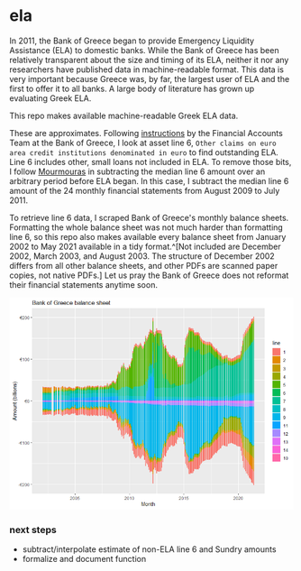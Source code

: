 # ela

In 2011, the Bank of Greece began to provide Emergency Liquidity Assistance (ELA) to domestic banks.
While the Bank of Greece has been relatively transparent about the size and timing of its ELA, neither it nor any researchers have published data in machine-readable format.
This data is very important because Greece was, by far, the largest user of ELA and the first to offer it to all banks.
A large body of literature has grown up evaluating Greek ELA.

This repo makes available machine-readable Greek ELA data.

These are approximates.
Following [instructions](BankOfGreece_email.md) by the Financial Accounts Team at the Bank of Greece, I look at asset line 6, `Other claims on euro area credit institutions denominated in euro` to find outstanding ELA.
Line 6 includes other, small loans not included in ELA.
To remove those bits, I follow [Mourmouras](https://web.archive.org/web/20210128084556/https://www.bankofgreece.gr/en/news-and-media/press-office/news-list/news?announcement=c91acffb-3322-4472-82a0-90d17fc17cce) in subtracting the median line 6 amount over an arbitrary period before ELA began.
In this case, I subtract the median line 6 amount of the 24 monthly financial statements from August 2009 to July 2011.

To retrieve line 6 data, I scraped Bank of Greece's monthly balance sheets.
Formatting the whole balance sheet was not much harder than formatting line 6, so this repo also makes available every balance sheet from January 2002 to May 2021 available in a tidy format.^[Not included are December 2002, March 2003, and August 2003. The structure of December 2002 differs from all other balance sheets, and other PDFs are scanned paper copies, not native PDFs.]
Let us pray the Bank of Greece does not reformat their financial statements anytime soon.

![Bank of Greece balance sheet, 2002-2021](balance_sheet.png)

### next steps

* subtract/interpolate estimate of non-ELA line 6 and Sundry amounts
* formalize and document function